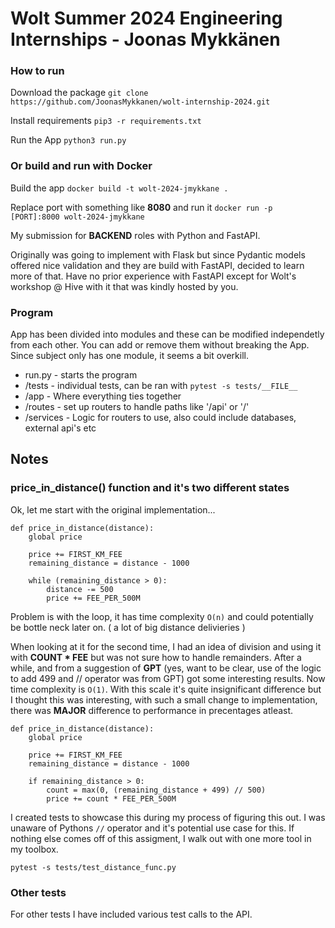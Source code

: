 # Wolt Summer 2024 Engineering Internships - Joonas Mykkänen

### How to run

Download the package
```git clone https://github.com/JoonasMykkanen/wolt-internship-2024.git```

Install requirements
```pip3 -r requirements.txt```

Run the App
```python3 run.py```

### Or build and run with Docker

Build the app
```docker build -t wolt-2024-jmykkane .```

Replace port with something like **8080** and run it
```docker run -p [PORT]:8000 wolt-2024-jmykkane```


My submission for __BACKEND__ roles with Python and FastAPI.

Originally was going to implement with Flask but since Pydantic models offered nice validation and they are build with
FastAPI, decided to learn more of that. Have no prior experience with FastAPI except for Wolt's workshop @ Hive with it
that was kindly hosted by you.

### Program
App has been divided into modules and these can be modified independetly from each other. You can add or remove them
without breaking the App. Since subject only has one module, it seems a bit overkill.
* run.py - starts the program
* /tests - individual tests, can be ran with ```pytest -s tests/__FILE__```
* /app - Where everything ties together
* /routes - set up routers to handle paths like '/api' or '/'
* /services - Logic for routers to use, also could include databases, external api's etc



## Notes

### price_in_distance() function and it's two different states
Ok, let me start with the original implementation...
```
def price_in_distance(distance):
	global price
	
	price += FIRST_KM_FEE
	remaining_distance = distance - 1000
	
	while (remaining_distance > 0):
		distance -= 500
		price += FEE_PER_500M
```
Problem is with the loop, it has time complexity ```O(n)``` and could potentially be bottle neck later on. ( a lot of big distance delivieries )

When looking at it for the second time, I had an idea of division and using it with **COUNT * FEE** but was not sure how to handle remainders.
After a while, and from a suggestion of **GPT** (yes, want to be clear, use of the logic to add 499 and // operator was from GPT) got some
interesting results. Now time complexity is ```O(1)```.
With this scale it's quite insignificant difference but I thought this was interesting, with such a small change to implementation, there
was __MAJOR__ difference to performance in precentages atleast.

```
def price_in_distance(distance):
	global price
	
	price += FIRST_KM_FEE
	remaining_distance = distance - 1000
	
	if remaining_distance > 0:
		count = max(0, (remaining_distance + 499) // 500)
		price += count * FEE_PER_500M
```

I created tests to showcase this during my process of figuring this out. I was unaware of Pythons ```//``` operator and it's potential use case for this.
If nothing else comes off of this assigment, I walk out with one more tool in my toolbox.

```pytest -s tests/test_distance_func.py```

### Other tests
For other tests I have included various test calls to the API.